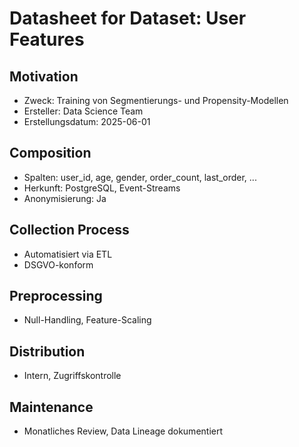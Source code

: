 # Datasheet for Dataset: User Features

## Motivation
- Zweck: Training von Segmentierungs- und Propensity-Modellen
- Ersteller: Data Science Team
- Erstellungsdatum: 2025-06-01

## Composition
- Spalten: user_id, age, gender, order_count, last_order, ...
- Herkunft: PostgreSQL, Event-Streams
- Anonymisierung: Ja

## Collection Process
- Automatisiert via ETL
- DSGVO-konform

## Preprocessing
- Null-Handling, Feature-Scaling

## Distribution
- Intern, Zugriffskontrolle

## Maintenance
- Monatliches Review, Data Lineage dokumentiert
